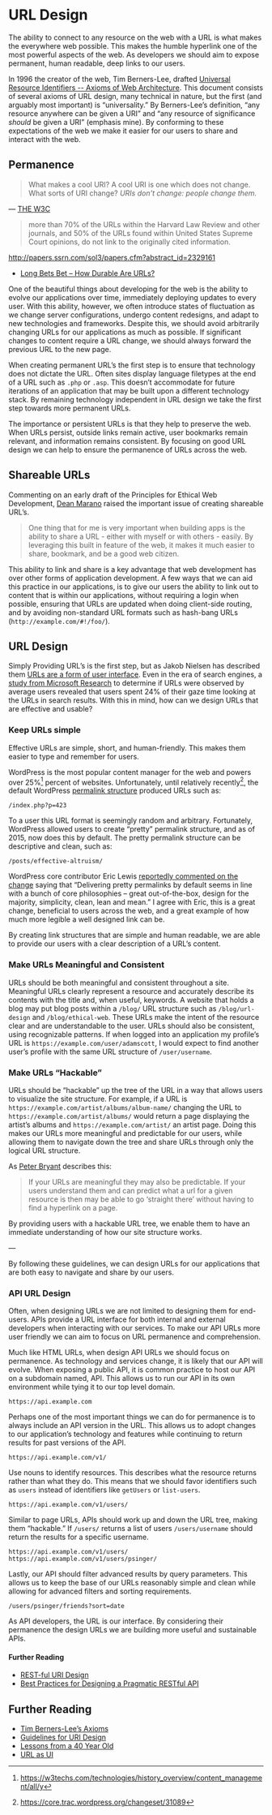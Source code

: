 # URL Design

The ability to connect to any resource on the web with a URL is what makes the everywhere web possible. This makes the humble hyperlink one of the most powerful aspects of the web.  As developers we should aim to expose permanent, human readable, deep links to our users.

In 1996 the creator of the web, Tim Berners-Lee, drafted [Universal Resource Identifiers -- Axioms of Web Architecture](https://www.w3.org/DesignIssues/Axioms.html). This document consists of several axioms of URL design, many technical in nature, but the first (and arguably most important) is “universality.” By Berners-Lee’s definition, “any resource anywhere can be given a URI” and “any resource of significance *should* be given a URI” (emphasis mine). By conforming to these expectations of the web we make it easier for our users to share and interact with the web. 

## Permanence

> What makes a cool URI?
> A cool URI is one which does not change.
> What sorts of URI change?
> *URIs don't change: people change them.*

— [THE W3C](https://www.w3.org/Provider/Style/URI.html)

> more than 70% of the URLs within the Harvard Law Review and other journals, and 50% of the URLs found within United States Supreme Court opinions, do not link to the originally cited information.

http://papers.ssrn.com/sol3/papers.cfm?abstract_id=2329161

- [Long Bets Bet – How Durable Are URLs?](http://blog.longnow.org/02012/03/23/long-bets-bet-how-durable-are-urls/)

One of the beautiful things about developing for the web is the ability to evolve our applications over time, immediately deploying updates to every user. With this ability, however, we often introduce states of fluctuation as we change server configurations, undergo content redesigns, and adapt to new technologies and frameworks. Despite this, we should avoid arbitrarily changing URLs for our applications as much as possible. If significant changes to content require a URL change, we should always forward the previous URL to the new page.

When creating permanent URL’s the first step is to ensure that technology does not dictate the URL. Often sites display language filetypes at the end of a URL such as `.php` or `.asp`.  This doesn’t accommodate for future iterations of an application that may be built upon a different technology stack. By remaining technology independent in URL design we take the first step towards more permanent URLs.

The importance or persistent URLs is that they help to preserve the web. When URLs persist, outside links remain active, user bookmarks remain relevant, and information remains consistent. By focusing on good URL design we can help to ensure the permanence of URLs across the web.

## Shareable URLs

Commenting on an early draft of the Principles for Ethical Web Development, [Dean Marano](https://github.com/deanmarano) raised the important issue of creating shareable URL’s.

> One thing that for me is very important when building apps is the ability to share a URL - either with myself or with others - easily. By leveraging this built in feature of the web, it makes it much easier to share, bookmark, and be a good web citizen.

This ability to link and share is a key advantage that web development has over other forms of application development. A few ways that we can aid this practice in our applications, is to give our users the ability to link out to content that is within our applications, without requiring a login when possible, ensuring that URLs are updated when doing client-side routing, and by avoiding non-standard URL formats such as hash-bang URLs (`http://example.com/#!/foo/`).

## URL Design

Simply Providing URL’s is the first step, but as Jakob Nielsen has described them [URLs are a form of user interface](https://css-tricks.com/guidelines-for-uri-design/). Even in the era of search engines, a [study from Microsoft Research](http://research.microsoft.com/apps/pubs/default.aspx?id=70395) to determine if URLs were observed by average users revealed that users spent 24% of their gaze time looking at the URLs in search results. With this in mind, how can we design URLs that are effective and usable?

### Keep URLs simple

Effective URLs are simple, short, and human-friendly. This makes them easier to type and remember for users.

WordPress is the most popular content manager for the web and powers over 25%[^1] percent of websites. Unfortunately, until relatively recently[^2], the default WordPress [permalink structure](https://codex.wordpress.org/Introduction_to_Blogging#Pretty_Permalinks) produced URLs such as:

```
/index.php?p=423
```


To a user this URL format is seemingly random and arbitrary. Fortunately, WordPress allowed users to create “pretty” permalink structure, and as of 2015, now does this by default. The pretty permalink structure can be descriptive and clean, such as:

```
/posts/effective-altruism/
```

WordPress core contributor Eric Lewis [reportedly commented on the change](https://wptavern.com/wordpress-4-2-will-automatically-enable-pretty-permalinks-for-new-sites-on-installation) saying that “Delivering pretty permalinks by default seems in line with a bunch of core philosophies – great out-of-the-box, design for the majority, simplicity, clean, lean and mean.” I agree with Eric, this is a great change, beneficial to users across the web, and a great example of how much more legible a well designed link can be.

By creating link structures that are simple and human readable, we are able to provide our users with a clear description of a URL’s content.

[^1]: https://w3techs.com/technologies/history_overview/content_management/all/y
[^2]:https://core.trac.wordpress.org/changeset/31089

### Make URLs Meaningful and Consistent

URLs should be both meaningful and consistent throughout a site. Meaningful URLs clearly represent a resource and accurately describe its contents with the title and, when useful, keywords. A website that holds a blog may put blog posts within a `/blog/` URL structure such as `/blog/url-design` and `/blog/ethical-web`. These URLs make the intent of the resource clear and are understandable to the user. URLs should also be consistent, using recognizable patterns. If when logged into an application my profile’s URL is `https://example.com/user/adamscott`, I would expect to find another user’s profile with the same URL structure of `/user/username`.

### Make URLs “Hackable”

URLs should be “hackable” up the tree of the URL in a way that allows users to visualize the site structure. For example, if a URL is `https://example.com/artist/albums/album-name/` changing the URL to `https://example.com/artist/albums/` would return a page displaying the artist’s albums and `https://example.com/artist/` an artist page. Doing this makes our URLs more meaningful and predictable for our users, while allowing them to navigate down the tree and share URLs through only the logical URL structure.

As [Peter Bryant](http://blog.2partsmagic.com/restful-uri-design/) describes this:

>  If your URLs are meaningful they may also be predictable. If your users understand them and can predict what a url for a given resource is then may be able to go ‘straight there’ without having to find a hyperlink on a page.

By providing users with a hackable URL tree, we enable them to have an immediate understanding of how our site structure works.

—

By following these guidelines, we can design URLs for our applications that are both easy to navigate and share by our users.


### API URL Design

Often, when designing URLs we are not limited to designing them for end-users. APIs provide a URL interface for both internal and external developers when interacting with our services. To make our API URLs more user friendly we can aim to focus on URL permanence and comprehension.

Much like HTML URLs, when design API URLs we should focus on permanence. As technology and services change, it is likely that our API will evolve. When exposing a public API, it is common practice to host our API on a subdomain named, API. This allows us to run our API in its own environment while tying it to our top level domain.

```
https://api.example.com
```

Perhaps one of the most important things we can do for permanence is to always include an API version in the URL. This allows us to adopt changes to our application’s technology and features while continuing to return results for past versions of the API.

```
https://api.example.com/v1/
```

Use nouns to identify resources. This describes what the resource returns rather than what they do. This means that we should favor identifiers such as `users` instead of identifiers like `getUsers` or `list-users`.

```
https://api.example.com/v1/users/
```

Similar to page URLs, APIs should work up and down the URL tree, making them “hackable.” If `/users/` returns a list of users `/users/username` should return the results for a specific username.

```
https://api.example.com/v1/users/
https://api.example.com/v1/users/psinger/
```

Lastly, our API should filter advanced results by query parameters. This allows us to keep the base of our URLs reasonably simple and clean while allowing for advanced filters and sorting requirements.

```
/users/psinger/friends?sort=date
```

As API developers, the URL is our interface. By considering their permanence the design URLs we are building more useful and sustainable APIs.

#### Further Reading

- [REST-ful URI Design](http://blog.2partsmagic.com/restful-uri-design/)
- [Best Practices for Designing a Pragmatic RESTful API](http://www.vinaysahni.com/best-practices-for-a-pragmatic-restful-api)


## Further Reading

- [Tim Berners-Lee’s Axioms](https://www.w3.org/DesignIssues/Axioms.html)
- [Guidelines for URI Design](https://css-tricks.com/guidelines-for-uri-design/)
- [Lessons from a 40 Year Old](http://a.wholelottanothing.org/2012/03/my-webstock-talk.html)
- [URL as UI](https://www.nngroup.com/articles/url-as-ui/)
